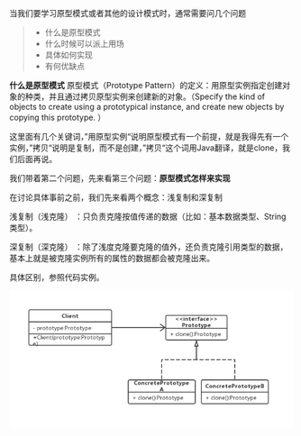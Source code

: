 当我们要学习原型模式或者其他的设计模式时，通常需要问几个问题
> - 什么是原型模式
> - 什么时候可以派上用场
> - 具体如何实现
> - 有何优缺点

**什么是原型模式**
原型模式（Prototype Pattern）的定义：用原型实例指定创建对象的种类，并且通过拷贝原型实例来创建新的对象。（Specify the kind of objects to create using a prototypical instance, and create new objects by copying this prototype. ）

这里面有几个关键词，”用原型实例“说明原型模式有一个前提，就是我得先有一个实例，”拷贝“说明是复制，而不是创建，”拷贝“这个词用Java翻译，就是clone，我们后面再说。



我们带着第二个问题，先来看第三个问题：**原型模式怎样来实现**

在讨论具体事前之前，我们先来看两个概念：浅复制和深复制

浅复制（浅克隆） ：只负责克隆按值传递的数据（比如：基本数据类型、String类型）。

深复制（深克隆） ：除了浅度克隆要克隆的值外，还负责克隆引用类型的数据，基本上就是被克隆实例所有的属性的数据都会被克隆出来。

具体区别，参照代码实例。

![](../images/pattern_uml.png)









